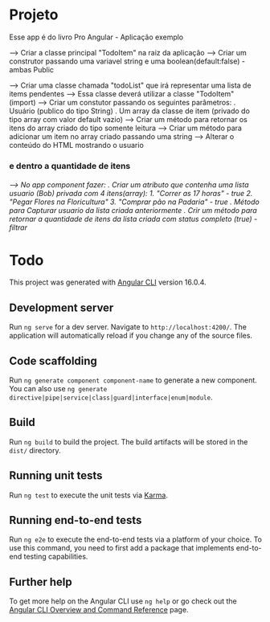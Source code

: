 # Projeto
Esse app é do livro Pro Angular - Aplicação exemplo 

--> Criar a classe principal "TodoItem" na raiz da aplicação
  --> Criar um construtor passando uma variavel string e uma boolean(default:false) - ambas Public

--> Criar uma classe chamada "todoList" que irá representar uma lista de items pendentes
  --> Essa classe deverá utilizar a classe "TodoItem" (import) 
  --> Criar um constutor passando os seguintes parâmetros:
      . Usuário (publico do tipo String)
      . Um array da classe de item (privado do tipo array com valor default vazio)
  --> Criar um método para retornar os itens do array criado do tipo somente leitura
  --> Criar um método para adicionar um item no array criado passando uma string
  --> Alterar o conteúdo do HTML mostrando o usuario<h3> e dentro a quantidade de itens <h6> 
  --> No app component fazer:
      . Criar um atributo que contenha uma lista usuario (Bob) privada com 4 itens(array):
        1. "Correr as 17 horas" - true
        2. "Pegar Flores na Floricultura" 
        3. "Comprar pão na Padaria" - true
      . Método para Capturar usuario da lista criada anteriormente
      . Crir um método para retornar a quantidade de itens da lista criada com status completo (true) - filtrar 


  





# Todo

This project was generated with [Angular CLI](https://github.com/angular/angular-cli) version 16.0.4.

## Development server

Run `ng serve` for a dev server. Navigate to `http://localhost:4200/`. The application will automatically reload if you change any of the source files.

## Code scaffolding

Run `ng generate component component-name` to generate a new component. You can also use `ng generate directive|pipe|service|class|guard|interface|enum|module`.

## Build

Run `ng build` to build the project. The build artifacts will be stored in the `dist/` directory.

## Running unit tests

Run `ng test` to execute the unit tests via [Karma](https://karma-runner.github.io).

## Running end-to-end tests

Run `ng e2e` to execute the end-to-end tests via a platform of your choice. To use this command, you need to first add a package that implements end-to-end testing capabilities.

## Further help

To get more help on the Angular CLI use `ng help` or go check out the [Angular CLI Overview and Command Reference](https://angular.io/cli) page.
